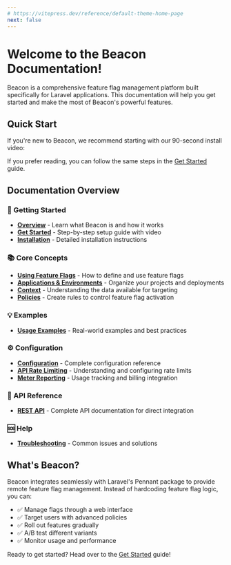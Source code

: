 ```yaml
---
# https://vitepress.dev/reference/default-theme-home-page
next: false
---
```


# Welcome to the Beacon Documentation!

Beacon is a comprehensive feature flag management platform built specifically for Laravel applications. This documentation will help you get started and make the most of Beacon's powerful features.

## Quick Start

If you're new to Beacon, we recommend starting with our 90-second install video:

<lite-youtube class="mt-4" videoid="lNuCNkJ9-xE" />

If you prefer reading, you can follow the same steps in the [Get Started](get-started) guide.

## Documentation Overview

### 🚀 Getting Started
- **[Overview](overview)** - Learn what Beacon is and how it works
- **[Get Started](get-started)** - Step-by-step setup guide with video
- **[Installation](install)** - Detailed installation instructions

### 📚 Core Concepts
- **[Using Feature Flags](using-feature-flags)** - How to define and use feature flags
- **[Applications & Environments](applications-and-environments)** - Organize your projects and deployments
- **[Context](context)** - Understanding the data available for targeting
- **[Policies](policies)** - Create rules to control feature flag activation

### 💡 Examples
- **[Usage Examples](examples)** - Real-world examples and best practices

### ⚙️ Configuration
- **[Configuration](configuration)** - Complete configuration reference
- **[API Rate Limiting](api-rate-limiting)** - Understanding and configuring rate limits
- **[Meter Reporting](meter-reporting)** - Usage tracking and billing integration

### 🔧 API Reference
- **[REST API](api-reference)** - Complete API documentation for direct integration

### 🆘 Help
- **[Troubleshooting](troubleshooting)** - Common issues and solutions

## What's Beacon?

Beacon integrates seamlessly with Laravel's Pennant package to provide remote feature flag management. Instead of hardcoding feature flag logic, you can:

- ✅ Manage flags through a web interface
- ✅ Target users with advanced policies
- ✅ Roll out features gradually
- ✅ A/B test different variants
- ✅ Monitor usage and performance

Ready to get started? Head over to the [Get Started](get-started) guide!
